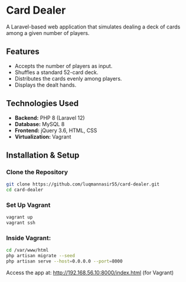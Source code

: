 # Card Dealer

A Laravel-based web application that simulates dealing a deck of cards among a given number of players.

## Features
- Accepts the number of players as input.
- Shuffles a standard 52-card deck.
- Distributes the cards evenly among players.
- Displays the dealt hands.

## Technologies Used
- **Backend:** PHP 8 (Laravel 12)
- **Database:** MySQL 8
- **Frontend:** jQuery 3.6, HTML, CSS
- **Virtualization:** Vagrant

## Installation & Setup

### Clone the Repository
```sh
git clone https://github.com/luqmannasir55/card-dealer.git
cd card-dealer
```

### Set Up Vagrant
```sh
vagrant up
vagrant ssh
```

### Inside Vagrant:

```sh
cd /var/www/html
php artisan migrate --seed
php artisan serve --host=0.0.0.0 --port=8000
```

Access the app at:
http://192.168.56.10:8000/index.html (for Vagrant)

